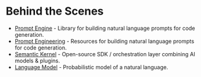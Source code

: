 # Behind the Scenes
- [Prompt Engine](https://github.com/microsoft/prompt-engine) - Library for building natural language prompts for code generation.
- [Prompt Engineering](https://microsoft.github.io/prompt-engineering/) - Resources for building natural language prompts for code generation.
- [Semantic Kernel](https://github.com/microsoft/semantic-kernel) - Open-source SDK / orchestration layer combining AI models & plugins.
- [Language Model](https://en.wikipedia.org/wiki/Language_model) - Probabilistic model of a natural language.
